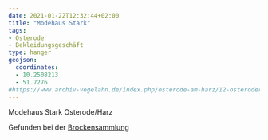 ```yaml
---
date: 2021-01-22T12:32:44+02:00
title: "Modehaus Stark"
tags:
- Osterode
- Bekleidungsgeschäft
type: hanger
geojson:
  coordinates:
  - 10.2508213
  - 51.7276
#https://www.archiv-vegelahn.de/index.php/osterode-am-harz/12-osteroder-reklame/6535-stark-modehaus
---
```

Modehaus Stark Osterode/Harz

<div class="source">Gefunden bei der <a href="https://www.neue-arbeit-brockensammlung.de/geschaefte/gebrauchtmoebelkaufhaus/">Brockensammlung</a></div>
